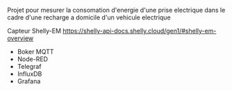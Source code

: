 Projet pour mesurer la consomation d'energie d'une prise electrique dans le cadre d'une recharge a domicile d'un vehicule electrique

Capteur Shelly-EM https://shelly-api-docs.shelly.cloud/gen1/#shelly-em-overview

* Boker MQTT
* Node-RED
* Telegraf
* InfluxDB
* Grafana
